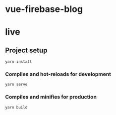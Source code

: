 # vue-firebase-blog

# live

## Project setup

```
yarn install
```

### Compiles and hot-reloads for development

```
yarn serve
```

### Compiles and minifies for production

```
yarn build
```
